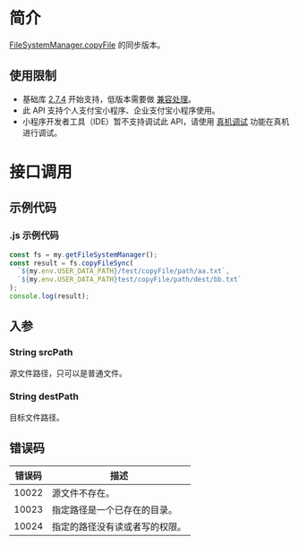 # 简介
[FileSystemManager.copyFile](https://opendocs.alipay.com/mini/api/0226of) 的同步版本。

## 使用限制

- 基础库 [2.7.4](https://opendocs.alipay.com/mini/framework/lib-upgrade-v2) 开始支持，低版本需要做 [兼容处理](https://docs.alipay.com/mini/framework/compatibility)。
- 此 API 支持个人支付宝小程序、企业支付宝小程序使用。
- 小程序开发者工具（IDE）暂不支持调试此 API，请使用 [真机调试](https://opendocs.alipay.com/mini/ide/remote-debug) 功能在真机进行调试。

# 接口调用

## 示例代码

### .js 示例代码
```javascript
const fs = my.getFileSystemManager();
const result = fs.copyFileSync(
  `${my.env.USER_DATA_PATH}/test/copyFile/path/aa.txt`,
  `${my.env.USER_DATA_PATH}test/copyFile/path/dest/bb.txt`
);
console.log(result);
```

## 入参

### String srcPath
源文件路径，只可以是普通文件。

### String destPath
目标文件路径。

## 错误码
| **错误码** | **描述** |
| --- | --- |
| 10022 | 源文件不存在。 |
| 10023 | 指定路径是一个已存在的目录。 |
| 10024 | 指定的路径没有读或者写的权限。 |
